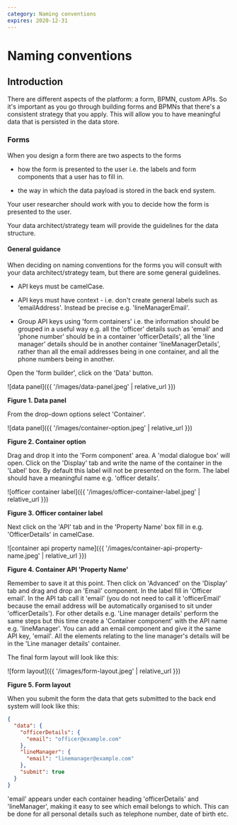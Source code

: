 ```yaml
---
category: Naming conventions
expires: 2020-12-31
---
```


# Naming conventions

## Introduction

There are different aspects of the platform: a form, BPMN, custom APIs. So it's important as you go through building forms and BPMNs that there's a consistent strategy that you apply. This will allow you to have meaningful data that is persisted in the data store.

### Forms
When you design a form there are two aspects to the forms

* how the form is presented to the user i.e. the labels and form components that a user has to fill in.

* the way in which the data payload is stored in the back end system.

Your user researcher should work with you to decide how the form is presented to the user.

 Your data architect/strategy team will provide the guidelines for the data structure.

#### General guidance

When deciding on naming conventions for the forms you will consult with your data architect/strategy team, but there are some general guidelines.

* API keys must be camelCase.

* API keys must have context - i.e. don't create general labels such as 'emailAddress'. Instead be precise e.g. 'lineManagerEmail'.

* Group API keys using 'form containers' i.e. the information should be grouped in a useful way e.g. all the 'officer' details such as 'email' and 'phone number' should be in a container 'officerDetails', all the 'line manager' details should be in another container 'lineManagerDetails', rather than all the email addresses being in one container, and all the phone numbers being in another.

Open the 'form builder', click on the 'Data' button.

![data panel]({{ '/images/data-panel.jpeg' | relative_url }})

**Figure 1. Data panel**

From the drop-down options select 'Container'.

![data panel]({{ '/images/container-option.jpeg' | relative_url }})

**Figure 2. Container option**


Drag and drop it into the 'Form component' area. A 'modal dialogue box' will open. Click on the 'Display' tab and write the name of the container in the 'Label' box. By default this label will not be presented on the form. The label should have a meaningful name e.g. 'officer details'.

![officer container label]({{ '/images/officer-container-label.jpeg' | relative_url }})

**Figure 3. Officer container label**

Next click on the 'API' tab and in the 'Property Name' box fill in e.g. 'OfficerDetails' in camelCase.

![container api property name]({{ '/images/container-api-property-name.jpeg' | relative_url }})

**Figure 4. Container API 'Property Name'**


Remember to save it at this point. Then click on 'Advanced' on the 'Display' tab and drag and drop an 'Email' component.
In the label fill in 'Officer email'. In the API tab call it 'email' (you do not need to call it 'officerEmail' because the email address will be automatically organised to sit under 'officerDetails').
For other details e.g. 'Line manager details' perform the same steps but this time create a 'Container component' with the API name e.g. 'lineManager'. You can add an email component and give it the same API key, 'email'. All the elements relating to the line manager's details will be in the 'Line manager details' container.

The final form layout will look like this:

![form layout]({{ '/images/form-layout.jpeg' | relative_url }})

**Figure 5. Form layout**

When you submit the form the data that gets submitted to the back end system will look like this:

```json
{
  "data": {
    "officerDetails": {
      "email": "officer@example.com"
    },
    "lineManager": {
      "email": "linemanager@example.com"
    },
    "submit": true
  }
}
```

'email' appears under each container heading 'officerDetails' and 'lineManager', making it easy to see which email belongs to which.
This can be done for all personal details such as telephone number, date of birth etc.
